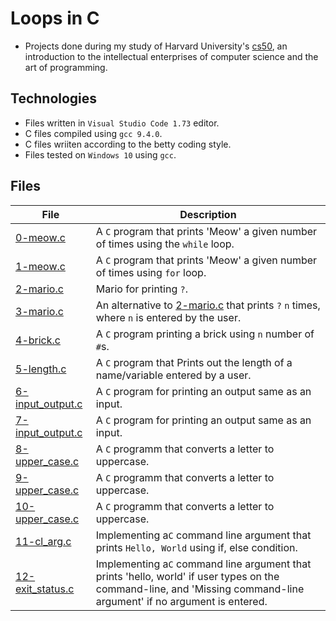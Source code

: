 # Loops in C

- Projects done during my study of Harvard University's [cs50](https://learning.edx.org/course/course-v1:HarvardX+CS50+X/block-v1:HarvardX+CS50+X+type@sequential+block@3c550787b1d1470bbdba91d14392bd43/block-v1:HarvardX+CS50+X+type@vertical+block@ffc346411661409a901306ca7c2b7b54), an introduction to the intellectual enterprises of computer science and the art of programming. 

## Technologies
- Files written in ```Visual Studio Code 1.73``` editor. 
- C files compiled using ```gcc 9.4.0```.
- C files wriiten according to the betty coding style. 
- Files tested on ```Windows 10``` using ```gcc```.

## Files

| File | Description |
| ---  | --- |
|[0-meow.c](0-meow.c)|A ```C``` program that prints 'Meow' a given number of times using the ```while``` loop.|
|[1-meow.c](1-meow.c)|A ```C``` program that prints 'Meow' a given number of times using ```for``` loop.|
|[2-mario.c](2-mario.c)| Mario for printing ```?```.|
|[3-mario.c](2-mario.c)| An alternative to [2-mario.c](2-mario.c) that prints ```?``` ```n``` times, where ```n``` is entered by the user.
|[4-brick.c](4-brick.c)|A ```C``` program printing a brick using ```n``` number of ```#```s.|
|[5-length.c](5-length.c)|A ```C``` program that Prints out the length of a name/variable entered by a user.|
|[6-input_output.c](6-input_output.c)|A ```C``` program for printing an output same as an input.|
|[7-input_output.c](7-input_output.c)|A ```C``` program for printing an output same as an input.|
|[8-upper_case.c](8-upper_case.c)| A ```C``` programm that converts a letter to uppercase.|
|[9-upper_case.c](9-upper_case.c)| A ```C``` programm that converts a letter to uppercase.|
|[10-upper_case.c](10-upper_case.c)| A ```C``` programm that converts a letter to uppercase.|
|[11-cl_arg.c](11-cl_arg.c)|Implementing a```C``` command line argument that prints ```Hello, World``` using if, else condition.
|[12-exit_status.c](12-exit_status.c)| Implementing a```C``` command line argument that prints 'hello, world' if user types on the command-line, and 'Missing command-line argument' if no argument is entered.|
